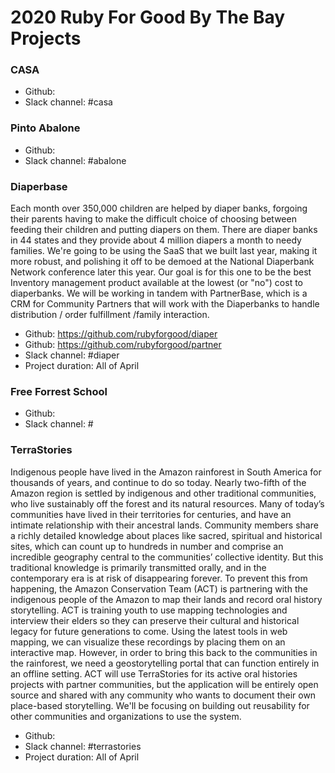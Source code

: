 # 2020 Ruby For Good By The Bay Projects

### CASA

* Github: 
* Slack channel: #casa

### Pinto Abalone

* Github: 
* Slack channel: #abalone

### Diaperbase

Each month over 350,000 children are helped by diaper banks, forgoing their parents having to make the difficult choice of choosing between feeding their children and putting diapers on them. There are diaper banks in 44 states and they provide about 4 million diapers a month to needy families. We're going to be using the SaaS that we built last year, making it more robust, and polishing it off to be demoed at the National Diaperbank Network conference later this year. Our goal is for this one to be the best Inventory management product available at the lowest (or "no") cost to diaperbanks. We will be working in tandem with PartnerBase, which is a CRM for Community Partners that will work with the Diaperbanks to handle distribution / order fulfillment /family interaction.
 
* Github: https://github.com/rubyforgood/diaper
* Github: https://github.com/rubyforgood/partner
* Slack channel: #diaper 
* Project duration: All of April

### Free Forrest School

* Github: 
* Slack channel: #

### TerraStories

Indigenous people have lived in the Amazon rainforest in South America for thousands of years, and continue to do so today. Nearly two-fifth of the Amazon region is settled by indigenous and other traditional communities, who live sustainably off the forest and its natural resources. Many of today’s communities have lived in their territories for centuries, and have an intimate relationship with their ancestral lands. Community members share a richly detailed knowledge about places like sacred, spiritual and historical sites, which can count up to hundreds in number and comprise an incredible geography central to the communities’ collective identity. But this traditional knowledge is primarily transmitted orally, and in the contemporary era is at risk of disappearing forever. To prevent this from happening, the Amazon Conservation Team (ACT) is partnering with the indigenous people of the Amazon to map their lands and record oral history storytelling. ACT is training youth to use mapping technologies and interview their elders so they can preserve their cultural and historical legacy for future generations to come. Using the latest tools in web mapping, we can visualize these recordings by placing them on an interactive map. However, in order to bring this back to the communities in the rainforest, we need a geostorytelling portal that can function entirely in an offline setting. ACT will use TerraStories for its active oral histories projects with partner communities, but the application will be entirely open source and shared with any community who wants to document their own place-based storytelling. We'll be focusing on building out reusability for other communities and organizations to use the system.

* Github: 
* Slack channel: #terrastories
* Project duration: All of April

